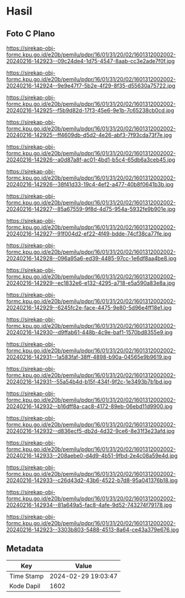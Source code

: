 # Hasil

## Foto C Plano

https://sirekap-obj-formc.kpu.go.id/e20b/pemilu/pdpr/16/01/31/20/02/1601312002002-20240216-142923--09c24de4-1d75-4547-8aab-cc3e2ade7f0f.jpg

https://sirekap-obj-formc.kpu.go.id/e20b/pemilu/pdpr/16/01/31/20/02/1601312002002-20240216-142924--9e9e47f7-5b2e-4f29-8f35-d55630a75722.jpg

https://sirekap-obj-formc.kpu.go.id/e20b/pemilu/pdpr/16/01/31/20/02/1601312002002-20240216-142925--f5b9d82d-17f3-45e6-9e1b-7c65238cb0cd.jpg

https://sirekap-obj-formc.kpu.go.id/e20b/pemilu/pdpr/16/01/31/20/02/1601312002002-20240216-142925--ff4609db-d5d2-4e26-abf3-7f93cda73f7e.jpg

https://sirekap-obj-formc.kpu.go.id/e20b/pemilu/pdpr/16/01/31/20/02/1601312002002-20240216-142926--a0d87a8f-ac01-4bd1-b5c4-65db6a3ceb45.jpg

https://sirekap-obj-formc.kpu.go.id/e20b/pemilu/pdpr/16/01/31/20/02/1601312002002-20240216-142926--38f41d33-19c4-4ef2-a477-40b8f0641b3b.jpg

https://sirekap-obj-formc.kpu.go.id/e20b/pemilu/pdpr/16/01/31/20/02/1601312002002-20240216-142927--85a67559-9f8d-4d75-954a-5932fe9b901e.jpg

https://sirekap-obj-formc.kpu.go.id/e20b/pemilu/pdpr/16/01/31/20/02/1601312002002-20240216-142927--91f004d2-ef22-4f49-bdde-74cf38ca77fe.jpg

https://sirekap-obj-formc.kpu.go.id/e20b/pemilu/pdpr/16/01/31/20/02/1601312002002-20240216-142928--096a95a6-ed39-4485-97cc-1e6df8aa4be8.jpg

https://sirekap-obj-formc.kpu.go.id/e20b/pemilu/pdpr/16/01/31/20/02/1601312002002-20240216-142929--ec1832e6-e132-4295-a718-e5a590a83e8a.jpg

https://sirekap-obj-formc.kpu.go.id/e20b/pemilu/pdpr/16/01/31/20/02/1601312002002-20240216-142929--6245fc2e-face-4475-9e80-5d96e4ff18e1.jpg

https://sirekap-obj-formc.kpu.go.id/e20b/pemilu/pdpr/16/01/31/20/02/1601312002002-20240216-142930--d9ffab61-448b-4c9e-baf1-1570bd8355e9.jpg

https://sirekap-obj-formc.kpu.go.id/e20b/pemilu/pdpr/16/01/31/20/02/1601312002002-20240216-142931--1a583faf-38ff-4898-b90a-04565e9b9619.jpg

https://sirekap-obj-formc.kpu.go.id/e20b/pemilu/pdpr/16/01/31/20/02/1601312002002-20240216-142931--55a54b4d-b15f-434f-9f2c-1e3493b7b1bd.jpg

https://sirekap-obj-formc.kpu.go.id/e20b/pemilu/pdpr/16/01/31/20/02/1601312002002-20240216-142932--b16dff8a-cac8-4172-89eb-06ebd11d9900.jpg

https://sirekap-obj-formc.kpu.go.id/e20b/pemilu/pdpr/16/01/31/20/02/1601312002002-20240216-142932--d836ecf5-db2d-4d32-9ce6-8e31f3e23afd.jpg

https://sirekap-obj-formc.kpu.go.id/e20b/pemilu/pdpr/16/01/31/20/02/1601312002002-20240216-142933--208aebe0-d4d9-4b51-9fbd-2e4c08a59e4d.jpg

https://sirekap-obj-formc.kpu.go.id/e20b/pemilu/pdpr/16/01/31/20/02/1601312002002-20240216-142933--c26d43d2-43b6-4522-b7d8-95a041376b18.jpg

https://sirekap-obj-formc.kpu.go.id/e20b/pemilu/pdpr/16/01/31/20/02/1601312002002-20240216-142934--81a649a5-fac8-4afe-9d52-743274f79178.jpg

https://sirekap-obj-formc.kpu.go.id/e20b/pemilu/pdpr/16/01/31/20/02/1601312002002-20240216-142923--3303b803-5488-4513-8a64-ce43a379e676.jpg


## Metadata

| Key        | Value               |
| ---------- | ------------------- |
| Time Stamp | 2024-02-29 19:03:47 |
| Kode Dapil | 1602                |



